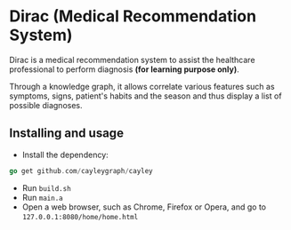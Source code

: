 # Dirac (Medical Recommendation System)
Dirac is a medical recommendation system to assist the healthcare professional to perform diagnosis **(for learning purpose only)**.

Through a knowledge graph, it allows correlate various features such as symptoms, signs, patient's habits and the season and thus display a list of possible diagnoses.

## Installing and usage

- Install the dependency:
```go
go get github.com/cayleygraph/cayley
```
- Run `build.sh`
- Run `main.a`
- Open a web browser, such as Chrome, Firefox or Opera, and go to `127.0.0.1:8080/home/home.html`
